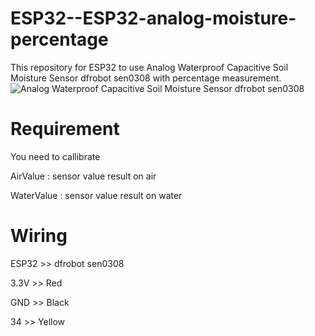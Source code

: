 # ESP32--ESP32-analog-moisture-percentage
This repository for ESP32 to use Analog Waterproof Capacitive Soil Moisture Sensor dfrobot sen0308 with percentage measurement.
![Analog Waterproof Capacitive Soil Moisture Sensor dfrobot sen0308](https://img.dfrobot.com.cn/wiki/none/8cab8d259187bb1bd867f5c3f0b48a8f)

# Requirement
You need to callibrate

AirValue    : sensor value result on air

WaterValue  : sensor value result on water

# Wiring
ESP32 >> dfrobot sen0308

3.3V  >> Red

GND   >> Black

34    >> Yellow
